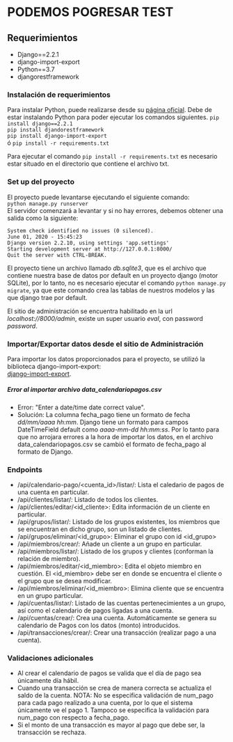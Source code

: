 # PODEMOS POGRESAR TEST

## Requerimientos
- Django==2.2.1
- django-import-export
- Python==3.7
- djangorestframework

### Instalación de requerimientos  
Para instalar Python, puede realizarse desde su [página oficial](https://www.python.org/downloads/release/python-370/). Debe de estar instalando Python para poder ejecutar los comandos siguientes.
`pip install django==2.2.1`  
`pip install djandorestframework`  
`pip install django-import-export`  
ó
`pip install -r requirements.txt`

Para ejecutar el comando `pip install -r requirements.txt` es necesario estar situado en el directorio que contiene el archivo txt.

### Set up del proyecto
El proyecto puede levantarse ejecutando el siguiente comando:    
`python manage.py runserver`  
El servidor comenzará a levantar y si no hay errores, debemos obtener una salida como la siguiente:  
```
System check identified no issues (0 silenced).
June 01, 2020 - 15:45:23
Django version 2.2.10, using settings 'app.settings'
Starting development server at http://127.0.0.1:8000/
Quit the server with CTRL-BREAK.
```

El proyecto tiene un archivo llamado *db.sqlite3*, que es el archivo que contiene nuestra base de datos por default en un proyecto django (motor SQLite), por lo tanto, no es necesario ejecutar el comando `python manage.py migrate`, ya que este comando crea las tablas de nuestros modelos y las que django trae por default.  

El sitio de administración se encuentra habilitado en la url *localhost://8000/admin*, existe un super usuario *eval*, con password *password*.


### Importar/Exportar datos desde el sitio de Administración
Para importar los datos proporcionados para el proyecto, se utilizó la biblioteca django-import-export:  
[django-import-export](https://django-import-export.readthedocs.io/en/latest/api_admin.html).

##### Error al importar archivo data_calendariopagos.csv
- Error: "Enter a date/time date correct value".
- Solución: La columna fecha_pago tiene un formato de fecha *dd/mm/aaaa hh:mm*. Django tiene un formato para campos
DateTimeField default como *aaaa-mm-dd hh:mm:ss*. Por lo tanto para que no arrojara errores a la hora de importar
los datos, en el archivo data_calendariopagos.csv se cambió el formato de fecha_pago al formato de Django.

### Endpoints
- /api/calendario-pago/<cuenta_id>/listar/: Lista el caledario de pagos de una cuenta en particular.
- /api/clientes/listar/: Listado de todos los clientes.
- /api/clientes/editar/<id_cliente>: Edita información de un cliente en particular.
- /api/grupos/listar/: Listado de los grupos existentes, los miembros que se encuentran en dicho grupo, son un listado de clientes.
- /api/grupos/eliminar/<id_grupo>: Eliminar el grupo con id <id_grupo>
- /api/miembros/crear/: Añade un cliente a un grupo en particular.
- /api/miembros/listar/: Listado de los grupos y clientes (conforman la relación de miembro).
- /api/miembros/editar/<id_miembro>: Edita el objeto miembro en cuestión. El <id_miembro> debe ser en donde se encuentra el cliente o el grupo que se desea modificar.
- /api/miembros/eliminar/<id_miembro>: Elimina cliente que se encuentra en un grupo particular.
- /api/cuentas/listar/: Listado de las cuentas pertenecimientes a un grupo, así como el calendario de pagos ligadas a una cuenta.
- /api/cuentas/crear/: Crea una cuenta. Automáticamente se genera su calendario de Pagos con los datos (monto) introducidos.
- /api/transacciones/crear/: Crear una transacción (realizar pago a una cuenta).

### Validaciones adicionales
- Al crear el calendario de pagos se valida que el día de pago sea únicamente día hábil.
- Cuando una transacción se crea de manera correcta se actualiza el saldo de la cuenta. NOTA: No se especifica validación de num_pago para cada pago realizado a una cuenta, por lo que el sistema únicamente ve el pago 1. Tampoco se especifica la validación para num_pago con respecto a fecha_pago.
- Si el monto de una transacción es mayor al pago que debe ser, la transacción se rechaza.
